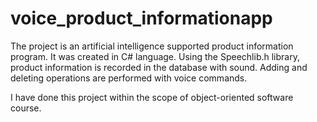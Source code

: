 # voice_product_informationapp
The project is an artificial intelligence supported product information program.
It was created in C# language.
Using the Speechlib.h library, product information is recorded in the database with sound.
Adding and deleting operations are performed with voice commands.




I have done this project within the scope of object-oriented software course.

